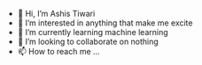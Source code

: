 - 👋 Hi, I’m Ashis Tiwari
- 👀 I’m interested in anything that make me excite
- 🌱 I’m currently learning machine learning
- 💞️ I’m looking to collaborate on nothing
- 📫 How to reach me ...

<!---
ashistiwari2/ashistiwari2 is a ✨ special ✨ repository because its `README.md` (this file) appears on your GitHub profile.
You can click the Preview link to take a look at your changes.
--->
